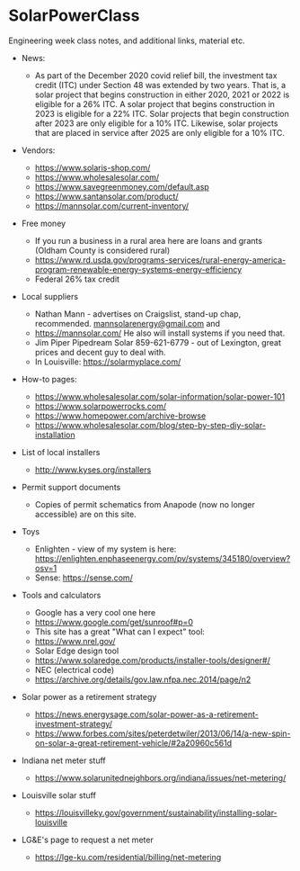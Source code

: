 # SolarPowerClass
Engineering week class notes, and additional links, material etc.

- News:
  - As part of the December 2020 covid relief bill, the investment tax credit (ITC) under Section 48 was extended by two years. That is, a solar project that begins construction in either 2020, 2021 or 2022 is eligible for a 26% ITC. A solar project that begins construction in 2023 is eligible for a 22% ITC. Solar projects that begin construction after 2023 are only eligible for a 10% ITC. Likewise, solar projects that are placed in service after 2025 are only eligible for a 10% ITC.
  
- Vendors:
  - https://www.solaris-shop.com/
  - https://www.wholesalesolar.com/
  - https://www.savegreenmoney.com/default.asp
  - https://www.santansolar.com/product/
  - https://mannsolar.com/current-inventory/
  
- Free money
  - If you run a business in a rural area here are loans and grants (Oldham County is considered rural)
  - https://www.rd.usda.gov/programs-services/rural-energy-america-program-renewable-energy-systems-energy-efficiency
  - Federal 26% tax credit

- Local suppliers
  - Nathan Mann - advertises on Craigslist, stand-up chap, recommended. mannsolarenergy@gmail.com and 
  - https://mannsolar.com/ He also will install systems if you need that.
  - Jim Piper Pipedream Solar 859-621-6779 - out of Lexington, great prices and decent guy to deal with.
  - In Louisville: https://solarmyplace.com/

- How-to pages:
  - https://www.wholesalesolar.com/solar-information/solar-power-101
  - https://www.solarpowerrocks.com/
  - https://www.homepower.com/archive-browse
  - https://www.wholesalesolar.com/blog/step-by-step-diy-solar-installation

- List of local installers
  - http://www.kyses.org/installers
  
- Permit support documents
  - Copies of permit schematics from Anapode (now no longer accessible) are on this site.
  
- Toys
  - Enlighten - view of my system is here:
    https://enlighten.enphaseenergy.com/pv/systems/345180/overview?osv=1
  - Sense:
    https://sense.com/
    
- Tools and calculators
  - Google has a very cool one here
  - https://www.google.com/get/sunroof#p=0
  - This site has a great "What can I expect" tool:
  - https://www.nrel.gov/
  - Solar Edge design tool
  - https://www.solaredge.com/products/installer-tools/designer#/
  - NEC (electrical code)
  - https://archive.org/details/gov.law.nfpa.nec.2014/page/n2

- Solar power as a retirement strategy
  - https://news.energysage.com/solar-power-as-a-retirement-investment-strategy/
  - https://www.forbes.com/sites/peterdetwiler/2013/06/14/a-new-spin-on-solar-a-great-retirement-vehicle/#2a20960c561d

- Indiana net meter stuff
  - https://www.solarunitedneighbors.org/indiana/issues/net-metering/
  
- Louisville solar stuff
  - https://louisvilleky.gov/government/sustainability/installing-solar-louisville
  
- LG&E's page to request a net meter
  - https://lge-ku.com/residential/billing/net-metering
